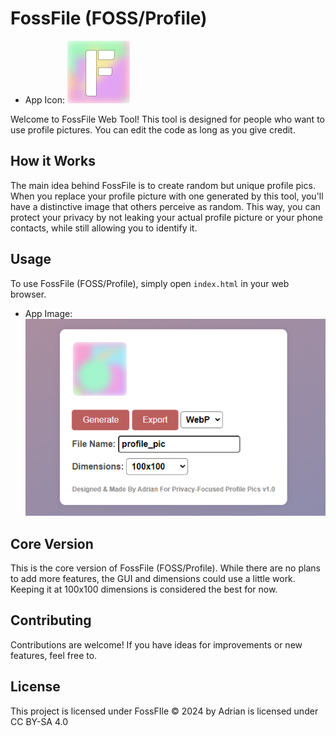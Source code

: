 # FossFile (FOSS/Profile)
- App Icon:
  ![App Icon](https://raw.githubusercontent.com/Adrian-atsign-VU/FossFile/main/icons/FOSSFILE-LOGO.png)

Welcome to FossFile Web Tool! This tool is designed for people who want to use profile pictures. 
You can edit the code as long as you give credit.

## How it Works
The main idea behind FossFile is to create random but unique profile pics. 
When you replace your profile picture with one generated by this tool, you'll have a distinctive image that others perceive as random. 
This way, you can protect your privacy by not leaking your actual profile picture or your phone contacts, while still allowing you to identify it.

## Usage
To use FossFile (FOSS/Profile), simply open `index.html` in your web browser.

- App Image:
  ![App Image](https://raw.githubusercontent.com/Adrian-atsign-VU/FossFile/main/app.png)

## Core Version
This is the core version of FossFile (FOSS/Profile). While there are no plans to add more features, the GUI and dimensions could use a little work. Keeping it at 100x100 dimensions is considered the best for now.

## Contributing
Contributions are welcome! If you have ideas for improvements or new features, feel free to.

## License
This project is licensed under FossFIle © 2024 by Adrian is licensed under CC BY-SA 4.0
